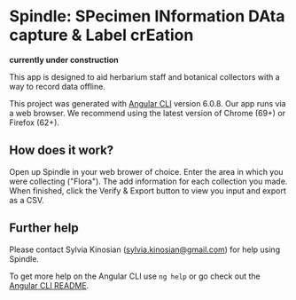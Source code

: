 # Spindle: SPecimen INformation DAta capture & Label crEation

**currently under construction**

This app is designed to aid herbarium staff and botanical collectors with a way to record data offline. 

This project was generated with [Angular CLI](https://github.com/angular/angular-cli) version 6.0.8. Our app runs via a web browser. We recommend using the latest version of Chrome (69+) or Firefox (62+).

## How does it work?

Open up Spindle in your web brower of choice. Enter the area in which you were collecting ("Flora"). The add information for each collection you made. When finished, click the Verify & Export button to view you input and export as a CSV.

## Further help

Please contact Sylvia Kinosian (sylvia.kinosian@gmail.com) for help using Spindle.

To get more help on the Angular CLI use `ng help` or go check out the [Angular CLI README](https://github.com/angular/angular-cli/blob/master/README.md).
